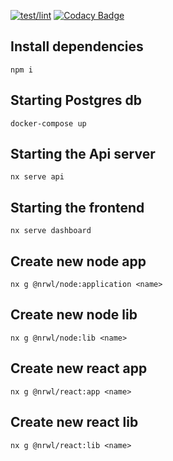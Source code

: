 [![test/lint](https://github.com/johann-su/nx-test/actions/workflows/test.yml/badge.svg)](https://github.com/johann-su/nx-test/actions/workflows/test.yml)
[![Codacy Badge](https://app.codacy.com/project/badge/Grade/fa7e891530514425bdc1676ebaa787fd)](https://www.codacy.com/gh/johann-su/nx-test/dashboard?utm_source=github.com&amp;utm_medium=referral&amp;utm_content=johann-su/nx-test&amp;utm_campaign=Badge_Grade)

## Install dependencies
`npm i`
## Starting Postgres db
`docker-compose up`

## Starting the Api server
`nx serve api`

## Starting the frontend
`nx serve dashboard`

## Create new node app
`nx g @nrwl/node:application <name>`
## Create new node lib
`nx g @nrwl/node:lib <name>`

## Create new react app
`nx g @nrwl/react:app <name>`

## Create new react lib
`nx g @nrwl/react:lib <name>`
